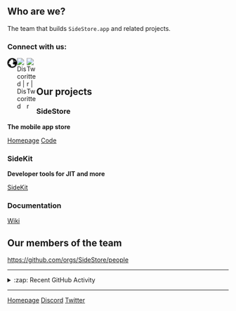 <!-- 
Docs: How to use GitHub README and actions to auto-generate embedded content.
https://github.com/anuraghazra/github-readme-stats
https://www.youtube.com/watch?v=n6d4KHSKqGk
https://github.com/rahuldkjain/github-profile-readme-generator
 -->

## Who are we?

The team that builds `SideStore.app` and related projects.

### Connect with us:

<!--
[![Website](https://img.shields.io/website?label=sidestore.io&style=for-the-badge&url=https://sidestore.io)](https://sidestore.io)
[![Twitter Follow](https://img.shields.io/twitter/follow/sidestore_io?color=1DA1F2&logo=twitter&style=for-the-badge)](https://twitter.com/intent/follow?original_referer=https%3A%2F%2Fgithub.com%2Fsidestore&screen_name=sidestore)
[![GitHub Followers](https://img.shields.io/github/followers/sidestore?style=for-the-badge)]()
[![GitHub Sponsors](https://img.shields.io/github/sponsors/sidestore?style=for-the-badge
)]() 
-->

[<img align="left" alt="sidestore.io" width="22px" src="https://raw.githubusercontent.com/iconic/open-iconic/master/svg/globe.svg" />][website]
[<img align="left" alt="Discord | Discord" width="22px" src="https://cdn.jsdelivr.net/npm/simple-icons@v3/icons/discord.svg" />][discord]
[<img align="left" alt="Twitter | Twitter" width="22px" src="https://cdn.jsdelivr.net/npm/simple-icons@v3/icons/twitter.svg" />][twitter]

<br />
<br />

## Our projects

### SideStore

__The mobile app store__

[Homepage][website]
[Code][git.sidestore]

### SideKit

__Developer tools for JIT and more__

[SideKit][git.sidekit]

### Documentation

[Wiki][wiki]

## Our members of the team

https://github.com/orgs/SideStore/people

---

<details>
  <summary>:zap: Recent GitHub Activity</summary>

<!--START_SECTION:activity-->
1. 🗣 Commented on [#698](https://github.com/SideStore/SideStore/issues/698) in [SideStore/SideStore](https://github.com/SideStore/SideStore)
2. 🗣 Commented on [#694](https://github.com/SideStore/SideStore/issues/694) in [SideStore/SideStore](https://github.com/SideStore/SideStore)
3. 🗣 Commented on [#703](https://github.com/SideStore/SideStore/issues/703) in [SideStore/SideStore](https://github.com/SideStore/SideStore)
4. ❗️ Opened issue [#703](https://github.com/SideStore/SideStore/issues/703) in [SideStore/SideStore](https://github.com/SideStore/SideStore)
5. 🗣 Commented on [#702](https://github.com/SideStore/SideStore/issues/702) in [SideStore/SideStore](https://github.com/SideStore/SideStore)
6. 🗣 Commented on [#702](https://github.com/SideStore/SideStore/issues/702) in [SideStore/SideStore](https://github.com/SideStore/SideStore)
7. 🗣 Commented on [#702](https://github.com/SideStore/SideStore/issues/702) in [SideStore/SideStore](https://github.com/SideStore/SideStore)
8. 🗣 Commented on [#702](https://github.com/SideStore/SideStore/issues/702) in [SideStore/SideStore](https://github.com/SideStore/SideStore)
9. ❗️ Closed issue [#702](https://github.com/SideStore/SideStore/issues/702) in [SideStore/SideStore](https://github.com/SideStore/SideStore)
10. 🗣 Commented on [#702](https://github.com/SideStore/SideStore/issues/702) in [SideStore/SideStore](https://github.com/SideStore/SideStore)
11. 🗣 Commented on [#701](https://github.com/SideStore/SideStore/issues/701) in [SideStore/SideStore](https://github.com/SideStore/SideStore)
12. 🗣 Commented on [#702](https://github.com/SideStore/SideStore/issues/702) in [SideStore/SideStore](https://github.com/SideStore/SideStore)
13. 🗣 Commented on [#697](https://github.com/SideStore/SideStore/issues/697) in [SideStore/SideStore](https://github.com/SideStore/SideStore)
14. ❗️ Closed issue [#697](https://github.com/SideStore/SideStore/issues/697) in [SideStore/SideStore](https://github.com/SideStore/SideStore)
15. 🗣 Commented on [#702](https://github.com/SideStore/SideStore/issues/702) in [SideStore/SideStore](https://github.com/SideStore/SideStore)
16. ❗️ Opened issue [#702](https://github.com/SideStore/SideStore/issues/702) in [SideStore/SideStore](https://github.com/SideStore/SideStore)
17. 🗣 Commented on [#701](https://github.com/SideStore/SideStore/issues/701) in [SideStore/SideStore](https://github.com/SideStore/SideStore)
18. 🗣 Commented on [#700](https://github.com/SideStore/SideStore/issues/700) in [SideStore/SideStore](https://github.com/SideStore/SideStore)
19. 🗣 Commented on [#666](https://github.com/SideStore/SideStore/issues/666) in [SideStore/SideStore](https://github.com/SideStore/SideStore)
20. 🗣 Commented on [#700](https://github.com/SideStore/SideStore/issues/700) in [SideStore/SideStore](https://github.com/SideStore/SideStore)
<!--END_SECTION:activity-->

</details>

---

[Homepage][patreon] [Discord][discord] [Twitter][twitter]

<!--
- [Patreon][patreon]
- [OpenCollective][opencollective]
- [YouTube][youtube]
-->

[website]: https://sidestore.io
[wiki]: https://wiki.sidestore.io
[twitter]: https://twitter.com/sidestore_io
[discord]: https://discord.gg/sidestore-949183273383395328
[youtube]: https://youtube.com/TODO
[patreon]: https://www.patreon.com/SideStore
[opencollective]: https://opencollective.com/TODO
[git.sidestore]: https://github.com/SideStore/SideStore/
[git.sidekit]: https://github.com/SideStore/SideKit

